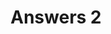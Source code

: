 ---
title: Answers 2
linktitle: Answers 2
toc: true
type: docs
draft: false
menu:
  mlis_rl:
    parent: Answers
    weight: 102

# Prev/next pager order (if `docs_section_pager` enabled in `params.toml`)
# weight: 2
---